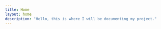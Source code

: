 ```yaml
---
title: Home
layout: home
description: "Hello, this is where I will be documenting my project."
---
```





